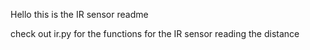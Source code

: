Hello this is the IR sensor readme

check out ir.py for the functions for the IR sensor reading the distance
